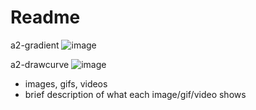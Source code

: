 # Readme

a2-gradient
![image](https://user-images.githubusercontent.com/89867062/134755224-d1ffaf88-a5b8-4e76-81fa-3a6abcdc156d.png)


a2-drawcurve
![image](https://user-images.githubusercontent.com/89867062/134755209-d6d115fc-5656-44d0-87ba-f5e22fbd9a7c.png)


* images, gifs, videos
* brief description of what each image/gif/video shows

